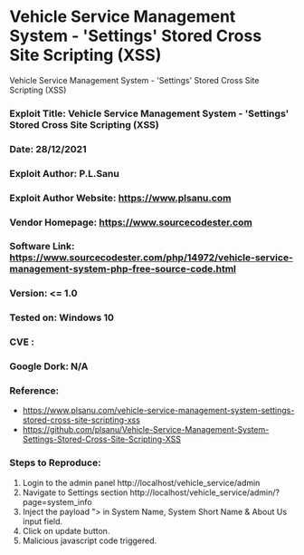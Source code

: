 # Vehicle Service Management System - 'Settings' Stored Cross Site Scripting (XSS)
Vehicle Service Management System - 'Settings' Stored Cross Site Scripting (XSS)

### Exploit Title: Vehicle Service Management System - 'Settings' Stored Cross Site Scripting (XSS)
### Date: 28/12/2021
### Exploit Author: P.L.Sanu
### Exploit Author Website: https://www.plsanu.com
### Vendor Homepage: https://www.sourcecodester.com
### Software Link: https://www.sourcecodester.com/php/14972/vehicle-service-management-system-php-free-source-code.html
### Version: <= 1.0
### Tested on: Windows 10
### CVE : 
### Google Dork: N/A
### Reference: 
- https://www.plsanu.com/vehicle-service-management-system-settings-stored-cross-site-scripting-xss
- https://github.com/plsanu/Vehicle-Service-Management-System-Settings-Stored-Cross-Site-Scripting-XSS

### Steps to Reproduce:
1. Login to the admin panel http://localhost/vehicle_service/admin
2. Navigate to Settings section http://localhost/vehicle_service/admin/?page=system_info
3. Inject the payload "><script>alert(document.cookie)</script> in System Name, System Short Name & About Us input field.
4. Click on update button.
5. Malicious javascript code triggered.
